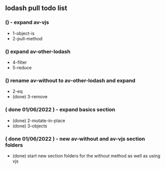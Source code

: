 ## lodash pull todo list

### () - expand av-vjs
* 1-object-is
* 2-pull-method

### () expand av-other-lodash
* 4-filter
* 5-reduce

### () rename av-without to av-other-lodash and expand
* 2-eq
* (done) 3-remove

### ( done 01/06/2022 ) - expand basics section
* (done) 2-mutate-in-place
* (done) 3-objects

### ( done 01/06/2022 ) - new av-without and av-vjs section folders
* (done) start new section folders for the without method as well as using vjs